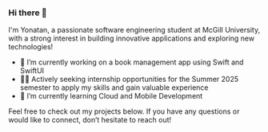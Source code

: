### Hi there 👋

<!--
**yonatanbensimon/yonatanbensimon** is a ✨ _special_ ✨ repository because its `README.md` (this file) appears on your GitHub profile.

Here are some ideas to get you started:

- 🔭 I’m currently working on ...
- 🌱 I’m currently learning ...
- 👯 I’m looking to collaborate on ...
- 🤔 I’m looking for help with ...
- 💬 Ask me about ...
- 📫 How to reach me: ...
- 😄 Pronouns: ...
- ⚡ Fun fact: ...
-->

I'm Yonatan, a passionate software engineering student at McGill University, with a strong interest in building innovative applications and exploring new technologies!

- 🔭 I’m currently working on a book management app using Swift and SwiftUI
- 🧑‍💻 Actively seeking internship opportunities for the Summer 2025 semester to apply my skills and gain valuable experience
- 🌱 I’m currently learning Cloud and Mobile Development

Feel free to check out my projects below. If you have any questions or would like to connect, don’t hesitate to reach out!
